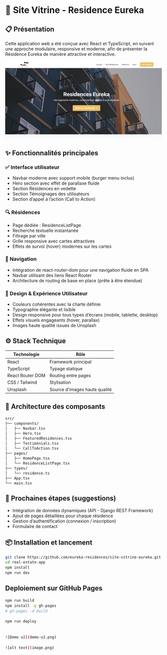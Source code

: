
# 🏡 Site Vitrine - Residence Eureka

## 📋 Présentation
Cette application web a été conçue avec React et TypeScript, en suivant une approche modulaire, responsive et moderne, afin de présenter la Résidence Eureka de manière attractive et interactive.

![alt text](demo.png)


## ✨ Fonctionnalités principales
### ✅ Interface utilisateur
- Navbar moderne avec support mobile (burger menu inclus)
- Hero section avec effet de parallaxe fluide
- Section Résidences en vedette
- Section Témoignages des utilisateurs
- Section d’appel à l’action (Call to Action)

###  🔍 Résidences
- Page dédiée : ResidenceListPage
- Recherche textuelle instantanée
- Filtrage par ville
- Grille responsive avec cartes attractives
- Effets de survol (hover) modernes sur les cartes



### 🧭 Navigation
- Intégration de react-router-dom pour une navigation fluide en SPA
- Navbar utilisant des liens React Router
- Architecture de routing de base en place (prête à être étendue)


### 🎨 Design & Expérience Utilisateur
- Couleurs cohérentes avec la charte définie
- Typographie élégante et lisible
- Design responsive pour tous types d’écrans (mobile, tablette, desktop)
- Effets visuels engageants (hover, parallax)
- Images haute qualité issues de Unsplash


## ⚙️ Stack Technique


| Technologie | Rôle |
|-------------|------|
| React | Framework principal |
| TypeScript | Typage statique |
| React Router DOM | Routing entre pages |
| CSS / Tailwind | Stylisation |
| Unsplash | Source d'images haute qualité |


## 🧱 Architecture des composants

```plaintext
src/
├── components/
│   ├── Navbar.tsx
│   ├── Hero.tsx
│   ├── FeaturedResidences.tsx
│   ├── Testimonials.tsx
│   └── CallToAction.tsx
├── pages/
│   ├── HomePage.tsx
│   └── ResidenceListPage.tsx
├── types/
│   └── residence.ts
├── App.tsx
└── main.tsx
```



## 🚀 Prochaines étapes (suggestions)
- Intégration de données dynamiques (API - Django REST Framework)
- Ajout de pages détaillées pour chaque résidence
- Gestion d’authentification (connexion / inscription)
- Formulaire de contact



## 📦 Installation et lancement

```sh
git clone https://github.com/eureka-residences/site-vitrine-eureka.git
cd real-estate-app
npm install
npm run dev
```

## Deploiement sur GitHub Pages
```sh
npm run build
npm install -g gh-pages
# gh-pages -d build

npm run deploy


![Demo v2](demo-v2.png)

![alt text](image.png)
```